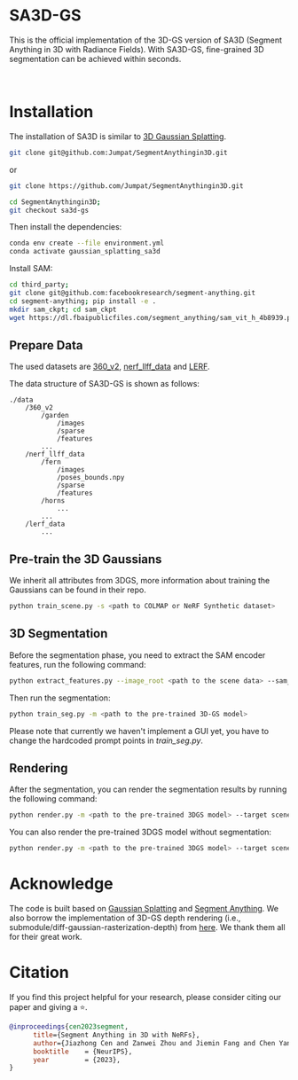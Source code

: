 # SA3D-GS

This is the official implementation of the 3D-GS version of SA3D (Segment Anything in 3D with Radiance Fields). With SA3D-GS, fine-grained 3D segmentation can be achieved within seconds.

<br>

# Installation
The installation of SA3D is similar to [3D Gaussian Splatting](https://github.com/graphdeco-inria/gaussian-splatting).
```bash
git clone git@github.com:Jumpat/SegmentAnythingin3D.git
```
or
```bash
git clone https://github.com/Jumpat/SegmentAnythingin3D.git
```

```bash
cd SegmentAnythingin3D;
git checkout sa3d-gs
```

Then install the dependencies:
```bash
conda env create --file environment.yml
conda activate gaussian_splatting_sa3d
```

Install SAM:
```bash
cd third_party;
git clone git@github.com:facebookresearch/segment-anything.git 
cd segment-anything; pip install -e .
mkdir sam_ckpt; cd sam_ckpt
wget https://dl.fbaipublicfiles.com/segment_anything/sam_vit_h_4b8939.pth
```

## Prepare Data

The used datasets are [360_v2](https://jonbarron.info/mipnerf360/), [nerf_llff_data](https://drive.google.com/drive/folders/14boI-o5hGO9srnWaaogTU5_ji7wkX2S7) and [LERF](https://drive.google.com/drive/folders/1vh0mSl7v29yaGsxleadcj-LCZOE_WEWB?usp=sharing).

The data structure of SA3D-GS is shown as follows:
```
./data
    /360_v2
        /garden
            /images
            /sparse
            /features
        ...
    /nerf_llff_data
        /fern
            /images
            /poses_bounds.npy
            /sparse
            /features
        /horns
            ...
        ...
    /lerf_data
        ...
```

## Pre-train the 3D Gaussians
We inherit all attributes from 3DGS, more information about training the Gaussians can be found in their repo.
```bash
python train_scene.py -s <path to COLMAP or NeRF Synthetic dataset>
```

## 3D Segmentation
Before the segmentation phase, you need to extract the SAM encoder features, run the following command:
```bash
python extract_features.py --image_root <path to the scene data> --sam_checkpoint_path <path to the pre-trained SAM model> --downsample <1/2/4/8>
```

Then run the segmentation:
```bash
python train_seg.py -m <path to the pre-trained 3D-GS model>
```

Please note that currently we haven't implement a GUI yet, you have to change the hardcoded prompt points in *train_seg.py*.

## Rendering
After the segmentation, you can render the segmentation results by running the following command:
```bash
python render.py -m <path to the pre-trained 3DGS model> --target scene --segment
```

You can also render the pre-trained 3DGS model without segmentation:
```bash
python render.py -m <path to the pre-trained 3DGS model> --target scene
```

# Acknowledge
The code is built based on [Gaussian Splatting](https://github.com/graphdeco-inria/gaussian-splatting) and [Segment Anything](https://github.com/facebookresearch/segment-anything). We also borrow the implementation of 3D-GS depth rendering (i.e., submodule/diff-gaussian-rasterization-depth) from [here](https://github.com/ashawkey/diff-gaussian-rasterization). We thank them all for their great work.


# Citation
If you find this project helpful for your research, please consider citing our paper and giving a ⭐.

```BibTex
@inproceedings{cen2023segment,
      title={Segment Anything in 3D with NeRFs}, 
      author={Jiazhong Cen and Zanwei Zhou and Jiemin Fang and Chen Yang and Wei Shen and Lingxi Xie and Dongsheng Jiang and Xiaopeng Zhang and Qi Tian},
      booktitle    = {NeurIPS},
      year         = {2023},
}
```
